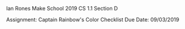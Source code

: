 Ian Rones 
Make School 2019
CS 1.1 Section D

Assignment: Captain Rainbow's Color Checklist
Due Date: 09/03/2019